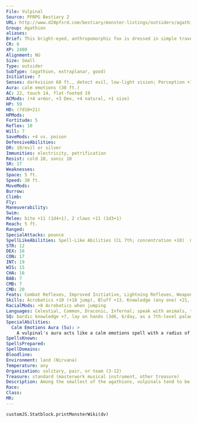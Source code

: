 ```yaml
---
File: Vulpinal
Source: PFRPG Bestiary 2
URL: http://www.d20pfsrd.com/bestiary/monster-listings/outsiders/agathion/agathion-vulpinal
Group: Agathion
aliases: 
Brief: This bright-eyed, anthropomorphic fox is dressed in simple traveling clothes and carries a musical instrument in one hand.
CR: 6
XP: 2400
Alignment: NG
Size: Small
Type: outsider
SubType: (agathion, extraplanar, good)
Initiative: 7
Senses: darkvision 60 ft., detect evil, low-light vision; Perception +12
Aura: calm emotions (30 ft.)
AC: 22, touch 14, flat-footed 19
ACMods: (+4 armor, +3 Dex, +4 natural, +1 size)
HP: 59
HD: (7d10+21)
HPMods: 
Fortitude: 5
Reflex: 10
Will: 7
SaveMods: +4 vs. poison
DefensiveAbilities: 
DR: 10/evil or silver
Immunities: electricity, petrification
Resist: cold 10, sonic 10
SR: 17
Weaknesses: 
Space: 5 ft.
Speed: 30 ft.
MoveMods: 
Burrow: 
Climb: 
Fly: 
Maneuverability: 
Swim: 
Melee: bite +11 (1d4+1), 2 claws +11 (1d3+1)
Reach: 5 ft.
Ranged: 
SpecialAttacks: pounce
SpellLikeAbilities: Spell-Like Abilities (CL 7th; concentration +10)  Constant-detect evil, mage armor, speak with animals   At Will-invisibility (self only)   3/day-charm monster (DC 17), dispel evil (DC 18), flame arrow, holy smite (DC 17), dimension door (self plus 50 lbs. of objects only), remove disease   1/day-major image (DC 16)
STR: 12
DEX: 16
CON: 17
INT: 19
WIS: 15
CHA: 16
BAB: 7
CMB: 7
CMD: 20
Feats: Combat Reflexes, Improved Initiative, Lightning Reflexes, Weapon Finesse
Skills: Acrobatics +10 (+18 jump), Bluff +13, Knowledge (any one) +21, Knowledge (arcana) +21, Knowledge (planes) +21, Perception +12, Perform (any one) +13, Spellcraft +14, Stealth +17, Use Magic Device +10
RacialMods: +8 Acrobatics when jumping
Languages: Celestial, Common, Draconic, Infernal; speak with animals, truespeech
SQ: bardic knowledge +7, lay on hands (3d6, 6/day, as a 7th-level paladin)
SpecialAbilities:
  Calm Emotions Aura (Su): >
    A vulpinal's aura acts like a calm emotions spell with a radius of 30 feet. Any creature entering this area must make a Will save (DC 16) to resist the effect. A creature that makes its save is immune to that vulpinal's aura for 24 hours. The save DC is Charisma-based.
SpellsKnown: 
SpellsPrepared: 
SpellDomains: 
Bloodline: 
Environment: land (Nirvana)
Temperature: any
Organization: solitary, pair, or team (3-12)
Treasure: standard (masterwork musical instrument, other treasure)
Description: Among the smallest of the agathions, vulpinals tend to be the most outspoken and friendly of their kind, and also the most far-ranging across the planes. A vulpinal looks like a humanoid fox, often with brilliantly colored fur (usually red or red-brown, though silver is not uncommon) and a tail as long as its height. As the bards and sages of the agathions, they dress in functional clothing, typically embellishing a single article to show their creativity and personality. Most appear to be adults, though others look more like fox kits (with shorter stature and larger eyes) while some look much older (leaner, with gray fur on the muzzle, chest, and tail). Their hands are humanoid in shape, with tiny clawed fingers.  A typical vulpinal prefers a life of solitary travel, though they have been known to pair up or travel in groups if they find like-minded individuals who have much to teach and share. They are particularly fond of lillends, and these winged azatas can easily carry the child-sized vulpinals, giving vulpinals many opportunities to share stories. Indeed, for a vulpinal, there are few greater pleasures than sharing their knowledge-acting as sages of the planes, teaching songs and dances from exotic places, and composing poems about beautiful places in the natural world. Though they are gentle by nature, they fight to defend beauty, especially if their magic can bolster the more martial celestial races.  A vulpinal stands about 3 feet in height and weighs 50 pounds.
Race: 
Class: 
MR: 
---
```

```dataviewjs
customJS.Statblock.printMonsterWiki(dv)
```
